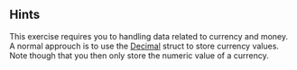 ## Hints
This exercise requires you to handling data related to currency and money. A normal approuch is to use the [Decimal](https://msdn.microsoft.com/en-US/library/system.decimal.aspx) struct to store currency values. 
Note though that you then only store the numeric value of a currency. 
